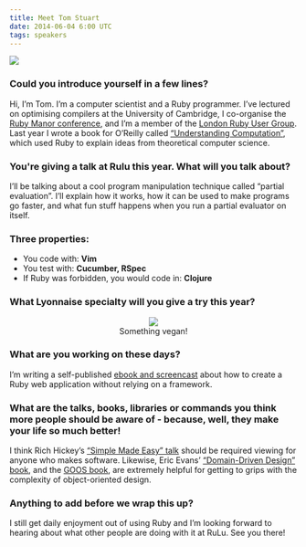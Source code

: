 ```yaml
---
title: Meet Tom Stuart
date: 2014-06-04 6:00 UTC
tags: speakers
---
```


<div class="text-center">
  <img src="/img/speakers/tom.jpeg" class="rounded"/>
</div>

### Could you introduce yourself in a few lines?

Hi, I’m Tom. I’m a computer scientist and a Ruby programmer. I’ve
lectured on optimising compilers at the University of Cambridge, I
co-organise the [Ruby Manor conference](http://rubymanor.org/),
and I’m a member of the [London Ruby User Group](http://lrug.org/).
Last year I wrote a book for O’Reilly called
[“Understanding Computation”](http://computationbook.com/), which used Ruby to explain ideas from
theoretical computer science.

### You're giving a talk at Rulu this year. What will you talk about?

I’ll be talking about a cool program manipulation technique called
“partial evaluation”. I’ll explain how it works, how it can be used to
make programs go faster, and what fun stuff happens when you run a
partial evaluator on itself.

### Three properties:

* You code with: **Vim**
* You test with: **Cucumber, RSpec**
* If Ruby was forbidden, you would code in: **Clojure**

### What Lyonnaise specialty will you give a try this year?

<figure style="text-align: center">
<img src="https://farm4.staticflickr.com/3140/2298907166_b3bd93b8a2_z.jpg"/>
<figcaption>
Something vegan!
</figcaption>
</figure>


### What are you working on these days?

I’m writing a self-published [ebook and screencast](http://rubywebapp.com/) about how to create a Ruby web application
without relying on a framework.

### What are the talks, books, libraries or commands you think more people should be aware of - because, well, they make your life so much better!

I think Rich Hickey’s [“Simple Made Easy” talk](http://www.infoq.com/presentations/Simple-Made-Easy) should be required
viewing for anyone who makes software. Likewise, Eric Evans’
[“Domain-Driven Design” book](http://www.amazon.com/Domain-Driven-Design-Tackling-Complexity-Software/dp/0321125215), and the [GOOS book](http://www.growing-object-oriented-software.com/), are extremely
helpful for getting to grips with the complexity of object-oriented
design.

### Anything to add before we wrap this up?

I still get daily enjoyment out of using Ruby and I’m looking forward to
hearing about what other people are doing with it at RuLu. See you
there!
